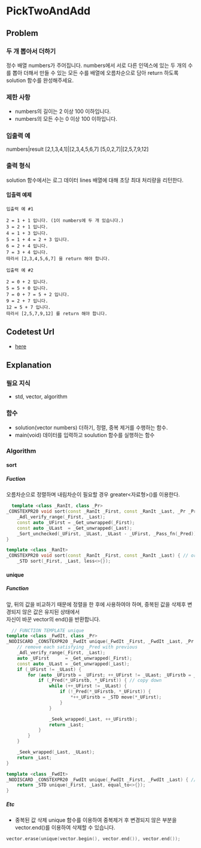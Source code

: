 # PickTwoAndAdd
## Problem
### 두 개 뽑아서 더하기
정수 배열 numbers가 주어집니다. numbers에서 서로 다른 인덱스에 있는 두 개의 수를 뽑아 더해서 만들 수 있는 모든 수를 배열에 오름차순으로 담아 return 하도록 solution 함수를 완성해주세요.
### 제한 사항
  - numbers의 길이는 2 이상 100 이하입니다.
  - numbers의 모든 수는 0 이상 100 이하입니다.
### 입출력 예
numbers|result
[2,1,3,4,1]|[2,3,4,5,6,7]
[5,0,2,7]|[2,5,7,9,12]
### 출력 형식
solution 함수에서는 로그 데이터 lines 배열에 대해 초당 최대 처리량을 리턴한다.
#### 입출력 예제
```
입출력 예 #1

2 = 1 + 1 입니다. (1이 numbers에 두 개 있습니다.)
3 = 2 + 1 입니다.
4 = 1 + 3 입니다.
5 = 1 + 4 = 2 + 3 입니다.
6 = 2 + 4 입니다.
7 = 3 + 4 입니다.
따라서 [2,3,4,5,6,7] 을 return 해야 합니다.
```
```
입출력 예 #2

2 = 0 + 2 입니다.
5 = 5 + 0 입니다.
7 = 0 + 7 = 5 + 2 입니다.
9 = 2 + 7 입니다.
12 = 5 + 7 입니다.
따라서 [2,5,7,9,12] 를 return 해야 합니다.
```

## Codetest Url
  - [here](<https://programmers.co.kr/learn/courses/30/lessons/68644>)
  
## Explanation
### 필요 지식
 - std, vector, algorithm
### 함수  
  - solution(vector<int> numbers)
    더하기, 정렬, 중복 제거를 수행하는 함수.
  - main(void)
    데이터를 입력하고 soulution 함수를 실행하는 함수     
### Algorithm
#### sort
##### Fuction
  오름차순으로 정렬하며 내림차순이 필요할 경우 greater<자료형>()를 이용한다. 
```C++
  template <class _RanIt, class _Pr>
_CONSTEXPR20 void sort(const _RanIt _First, const _RanIt _Last, _Pr _Pred) { // order [_First, _Last)
    _Adl_verify_range(_First, _Last);
    const auto _UFirst = _Get_unwrapped(_First);
    const auto _ULast  = _Get_unwrapped(_Last);
    _Sort_unchecked(_UFirst, _ULast, _ULast - _UFirst, _Pass_fn(_Pred));
}

template <class _RanIt>
_CONSTEXPR20 void sort(const _RanIt _First, const _RanIt _Last) { // order [_First, _Last)
    _STD sort(_First, _Last, less<>{});
```
#### unique
##### Function
  앞, 뒤의 값을 비교하기 때문에 정렬을 한 후에 사용하여야 하며, 중복된 값을 삭제후 변경되지 않은 값은 유지된 상태에서   
  자신이 바꾼 vector의 end()을 반환합니다.
```C++
  // FUNCTION TEMPLATE unique
template <class _FwdIt, class _Pr>
_NODISCARD _CONSTEXPR20 _FwdIt unique(_FwdIt _First, _FwdIt _Last, _Pr _Pred) {
    // remove each satisfying _Pred with previous
    _Adl_verify_range(_First, _Last);
    auto _UFirst      = _Get_unwrapped(_First);
    const auto _ULast = _Get_unwrapped(_Last);
    if (_UFirst != _ULast) {
        for (auto _UFirstb = _UFirst; ++_UFirst != _ULast; _UFirstb = _UFirst) {
            if (_Pred(*_UFirstb, *_UFirst)) { // copy down
                while (++_UFirst != _ULast) {
                    if (!_Pred(*_UFirstb, *_UFirst)) {
                        *++_UFirstb = _STD move(*_UFirst);
                    }
                }

                _Seek_wrapped(_Last, ++_UFirstb);
                return _Last;
            }
        }
    }

    _Seek_wrapped(_Last, _ULast);
    return _Last;
}

template <class _FwdIt>
_NODISCARD _CONSTEXPR20 _FwdIt unique(_FwdIt _First, _FwdIt _Last) { // remove each matching previous
    return _STD unique(_First, _Last, equal_to<>{});
}
```
##### Etc
  - 중복된 값 삭제
  unique 함수를 이용하여 중복제거 후 변경되지 않은 부분을 vector.end()를 이용하여 삭제할 수 있습니다.
  ```C++
  vector.erase(unique(vector.begin(), vector.end()), vector.end());
  ```

  
